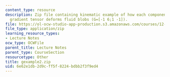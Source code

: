 ```yaml
---
content_type: resource
description: Zip file containing kinematic example of how each component of the velocity
  gradient tensor deforms fluid blobs (G=[-1 6;1 -1]).
file: https://ol-ocw-studio-app-production.s3.amazonaws.com/courses/12-800-fluid-dynamics-of-the-atmosphere-and-ocean-fall-2004/6e62e1db2d9cff5f8224bdbb2f3f9ed4_gexample2.zip
file_type: application/zip
learning_resource_types:
- Lecture Notes
ocw_type: OCWFile
parent_title: Lecture Notes
parent_type: CourseSection
resourcetype: Other
title: gexample2.zip
uid: 6e62e1db-2d9c-ff5f-8224-bdbb2f3f9ed4
---
```

